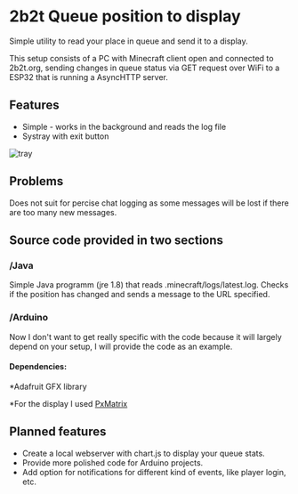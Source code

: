 # 2b2t Queue position to display
Simple utility to read your place in queue and send it to a display.

This setup consists of a PC with Minecraft client open and connected to 2b2t.org, sending changes in queue status via GET request over WiFi to a ESP32 that is running a AsyncHTTP server.


## Features
* Simple - works in the background and reads the log file
* Systray with exit button

![tray](https://raw.githubusercontent.com/UltraNyan/2b2t-que-display/master/img/systray.png)


## Problems
Does not suit for percise chat logging as some messages will be lost if there are too many new messages.

## Source code provided in two sections

### /Java
Simple Java programm (jre 1.8) that reads .minecraft/logs/latest.log. Checks if the position has changed and sends a message to the URL specified.

### /Arduino

Now I don't want to get really specific with the code because it will largely depend on your setup, I will provide the code as an example.

#### Dependencies:
*Adafruit GFX library

*For the display I used [PxMatrix](https://github.com/2dom/PxMatrix)


## Planned features
* Create a local webserver with chart.js to display your queue stats.
* Provide more polished code for Arduino projects.
* Add option for notifications for different kind of events, like player login, etc.
